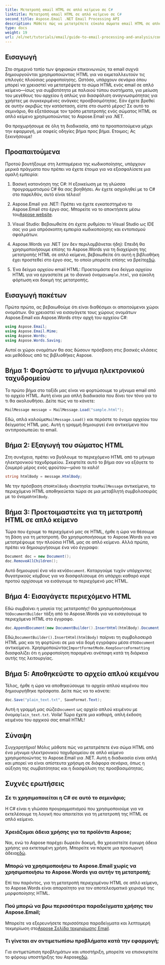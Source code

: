 ```yaml
---
title: Μετατροπή email HTML σε απλό κείμενο σε C#
linktitle: Μετατροπή email HTML σε απλό κείμενο σε C#
second_title: Aspose.Email .NET Email Processing API
description: Μάθετε πώς να μετατρέπετε εύκολα σώματα email HTML σε απλό κείμενο χρησιμοποιώντας το Aspose.Email για .NET σε αυτό το λεπτομερές, βήμα προς βήμα σεμινάριο.
type: docs
weight: 19
url: /el/net/tutorials/email/guide-to-email-processing-and-analysis/convert-html-email-to-plain-text/
---
```

## Εισαγωγή

Στο σημερινό τοπίο των ψηφιακών επικοινωνιών, τα email συχνά δημιουργούνται χρησιμοποιώντας HTML για να εκμεταλλευτούν τις επιλογές πλούσιας μορφοποίησης. Ωστόσο, υπάρχουν σενάρια όπου μπορεί να χρειαστεί να μετατρέψετε το σώμα HTML ενός email σε απλό κείμενο—ίσως για συμβατότητα με παλαιού τύπου συστήματα, για μείωση του μεγέθους του αρχείου ή απλώς για διασφάλιση αναγνωσιμότητας για χρήστες με συγκεκριμένες ανάγκες προσβασιμότητας. Εάν έχετε βρεθεί σε αυτήν ακριβώς την κατάσταση, είστε στο σωστό μέρος! Σε αυτό το σεμινάριο, θα εξετάσουμε τον τρόπο μετατροπής ενός σώματος HTML σε απλό κείμενο χρησιμοποιώντας το Aspose.Email για .NET. 

Θα προχωρήσουμε σε όλη τη διαδικασία, από τα προαπαιτούμενα μέχρι την εφαρμογή, με σαφείς οδηγίες βήμα προς βήμα. Ετοιμος; Ας ξεκινήσουμε!

## Προαπαιτούμενα

Προτού βουτήξουμε στη λεπτομέρεια της κωδικοποίησης, υπάρχουν μερικά πράγματα που πρέπει να έχετε έτοιμα για να εξασφαλίσετε μια ομαλή εμπειρία:

1. Βασική κατανόηση της C#: Η εξοικείωση με τη γλώσσα προγραμματισμού C# θα σας βοηθήσει. Αν έχετε ασχοληθεί με το C# στο παρελθόν, αυτό είναι τέλειο!

2. Aspose.Email για .NET: Πρέπει να έχετε εγκατεστημένο το Aspose.Email στο έργο σας. Μπορείτε να το αποκτήσετε μέσω του[Aspose website](https://releases.aspose.com/email/net/).

3. Visual Studio: Βεβαιωθείτε ότι έχετε ρυθμίσει το Visual Studio ως IDE σας για μια απρόσκοπτη εμπειρία κωδικοποίησης και εντοπισμού σφαλμάτων.

4.  Aspose.Words για .NET (αν δεν περιλαμβάνεται ήδη): Επειδή θα χρησιμοποιήσουμε επίσης το Aspose.Words για τη διαχείριση της μετατροπής HTML σε απλό κείμενο, βεβαιωθείτε ότι αυτή η βιβλιοθήκη έχει προστεθεί στο έργο σας, το οποίο μπορείτε επίσης να βρείτε[εδώ](https://releases.aspose.com/words/net/).

5.  Ένα δείγμα αρχείου email HTML: Προετοιμάστε ένα δείγμα αρχείου HTML για να εργαστείτε με το ιδανικό όνομα`sample.html`, για εύκολη φόρτωση και δοκιμή της μετατροπής.

## Εισαγωγή πακέτων

Πρώτα πρώτα, ας βεβαιωθούμε ότι είναι διαθέσιμοι οι απαιτούμενοι χώροι ονομάτων. Θα χρειαστεί να εισαγάγετε τους χώρους ονομάτων Aspose.Email και Aspose.Words στην αρχή του αρχείου C#:

```csharp
using Aspose.Email;
using Aspose.Email.Mime;
using Aspose.Words;
using Aspose.Words.Saving;
```

Αυτοί οι χώροι ονομάτων θα σας δώσουν πρόσβαση στις βασικές κλάσεις και μεθόδους από τις βιβλιοθήκες Aspose.

## Βήμα 1: Φορτώστε το μήνυμα ηλεκτρονικού ταχυδρομείου

Το πρώτο βήμα στο ταξίδι μας είναι να φορτώσουμε το μήνυμα email από το αρχείο HTML. Αυτή είναι μια απλή διαδικασία που δίνει τον τόνο για το τι θα ακολουθήσει. Δείτε πώς να το κάνετε:

```csharp
MailMessage message = MailMessage.Load("sample.html");
```

 Εδώ, απλά καλούμε`MailMessage.Load()` και περάστε το όνομα αρχείου του δείγματος HTML μας. Αυτή η γραμμή δημιουργεί ένα αντικείμενο που αντιπροσωπεύει το email.

## Βήμα 2: Εξαγωγή του σώματος HTML

Στη συνέχεια, πρέπει να βγάλουμε το περιεχόμενο HTML από το μήνυμα ηλεκτρονικού ταχυδρομείου. Σκεφτείτε αυτό το βήμα σαν να εξάγετε το ζουμερό μέρος ενός φρούτου—μόνο το καλό!

```csharp
string htmlBody = message.HtmlBody;
```

 Με την πρόσβαση στο`HtmlBody` ιδιοκτησία του`MailMessage` αντικείμενο, το περιεχόμενο HTML αποθηκεύεται τώρα σε μια μεταβλητή συμβολοσειράς με το όνομα`htmlBody`.

## Βήμα 3: Προετοιμαστείτε για τη μετατροπή HTML σε απλό κείμενο

Τώρα που έχουμε το περιεχόμενό μας σε HTML, ήρθε η ώρα να θέσουμε τη βάση για τη μετατροπή. Θα χρησιμοποιήσουμε το Aspose.Words για να μετατρέψουμε την πλούσια HTML μας σε απλό κείμενο. Αλλά πρώτα, πρέπει να δημιουργήσουμε ένα νέο έγγραφο:

```csharp
Document doc = new Document();
doc.RemoveAllChildren();
```

 Αυτό δημιουργεί ένα νέο κενό`Document`. Καταργούμε τυχόν υπάρχοντες θυγατρικούς κόμβους για να διασφαλίσουμε ότι υπάρχει καθαρό καρέ προτού αρχίσουμε να εισάγουμε το περιεχόμενό μας HTML.

## Βήμα 4: Εισαγάγετε περιεχόμενο HTML

 Εδώ συμβαίνει η μαγεία της μετατροπής! Θα χρησιμοποιήσουμε το`DocumentBuilder` τάξη από το Aspose.Words για να εισαγάγουμε το περιεχόμενο HTML στο έγγραφο. 

```csharp
doc.AppendDocument(new DocumentBuilder().InsertHtml(htmlBody).Document, ImportFormatMode.KeepSourceFormatting);
```

 Εδώ,`DocumentBuilder().InsertHtml(htmlBody)` παίρνει τη συμβολοσειρά HTML μας και τη φορτώνει σε μια νέα δομή εγγράφου μέσα στο`Document` αντικείμενο. Χρησιμοποιώντας`ImportFormatMode.KeepSourceFormatting` διασφαλίζει ότι η μορφοποίηση παραμένει ανέπαφη κατά τη διάρκεια αυτής της λειτουργίας.

## Βήμα 5: Αποθηκεύστε το αρχείο απλού κειμένου

Τέλος, ήρθε η ώρα να αποθηκεύσουμε το αρχείο απλού κειμένου που δημιουργήθηκε πρόσφατα. Δείτε πώς να το κάνετε:

```csharp
doc.Save("plain_text.txt", SaveFormat.Text);
```

 Αυτή η γραμμή μας σώζει`Document` ως αρχείο απλού κειμένου με όνομα`plain_text.txt`. Voila! Τώρα έχετε μια καθαρή, απλή έκδοση κειμένου του αρχικού σας email HTML!

## Σύναψη

Συγχαρητήρια! Μόλις μάθατε πώς να μετατρέπετε ένα σώμα HTML από ένα μήνυμα ηλεκτρονικού ταχυδρομείου σε απλό κείμενο χρησιμοποιώντας το Aspose.Email για .NET. Αυτή η διαδικασία είναι απλή και μπορεί να είναι απίστευτα χρήσιμη σε διάφορα σενάρια, όπως η αύξηση της συμβατότητας και η διασφάλιση της προσβασιμότητας. 

## Συχνές ερωτήσεις

### Σε τι χρησιμοποιείται η C# σε αυτό το σεμινάριο;  
Η C# είναι η γλώσσα προγραμματισμού που χρησιμοποιούμε για να εκτελέσουμε τη λογική που απαιτείται για τη μετατροπή της HTML σε απλό κείμενο.

### Χρειάζομαι άδεια χρήσης για τα προϊόντα Aspose;  
 Ναι, ενώ το Aspose παρέχει δωρεάν δοκιμή, θα χρειαστείτε έγκυρη άδεια χρήσης για εκτεταμένη χρήση. Μπορείτε να πάρετε μια προσωρινή άδεια[εδώ](https://purchase.conholdate.com/temporary-license/).

### Μπορώ να χρησιμοποιήσω το Aspose.Email χωρίς να χρησιμοποιήσω το Aspose.Words για αυτήν τη μετατροπή;  
Επί του παρόντος, για τη μετατροπή περιεχομένου HTML σε απλό κείμενο, το Aspose.Words είναι απαραίτητο για τον αποτελεσματικό χειρισμό της μορφοποίησης HTML.

### Πού μπορώ να βρω περισσότερα παραδείγματα χρήσης του Aspose.Email;  
 Μπορείτε να εξερευνήσετε περισσότερα παραδείγματα και λεπτομερή τεκμηρίωση στο[Aspose Σελίδα τεκμηρίωσης Email](https://reference.aspose.com/email/net/).

### Τι γίνεται αν αντιμετωπίσω προβλήματα κατά την εφαρμογή;  
 Για αντιμετώπιση προβλημάτων και υποστήριξη, μπορείτε να επισκεφτείτε το φόρουμ υποστήριξης του Aspose[εδώ](https://forum.aspose.com/c/email/12/).